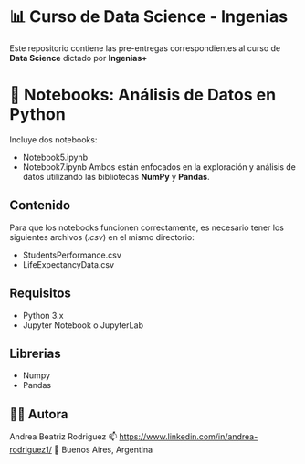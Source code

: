 # 📊 Curso de Data Science - Ingenias
Este repositorio contiene las pre-entregas correspondientes al curso de **Data Science** dictado por **Ingenias+**
# 🧪 Notebooks: Análisis de Datos en Python
Incluye dos notebooks:  
- Notebook5.ipynb  
- Notebook7.ipynb
Ambos están enfocados en la exploración y análisis de datos utilizando las bibliotecas **NumPy** y **Pandas**.
## Contenido
Para que los notebooks funcionen correctamente, es necesario tener los siguientes archivos (*.csv*) en el mismo directorio:
- StudentsPerformance.csv
- LifeExpectancyData.csv
## Requisitos
- Python 3.x
- Jupyter Notebook o JupyterLab
## Librerias
  - Numpy
  - Pandas
## 👩‍💻 Autora
Andrea Beatriz Rodriguez
📫 https://www.linkedin.com/in/andrea-rodriguez1/
📍 Buenos Aires, Argentina
